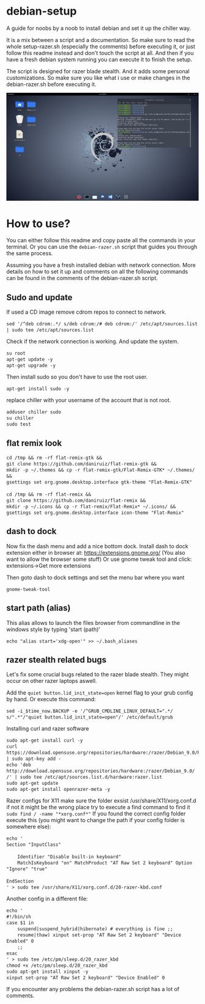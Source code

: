 # debian-setup
A guide for noobs by a noob to install debian and set it up the chiller way.

It is a mix between a script and a documentation.
So make sure to read the whole setup-razer.sh (especially the comments) before executing it, or just follow this readme instead and don't touch the script at all.
And then if you have a fresh debian system running you can execute it to finish the setup.

The script is designed for razer blade stealth.
And it adds some personal customizations.
So make sure you like what i use or make changes in the debian-razer.sh before executing it.

![Demo](img/preview.png)

# How to use?

You can either follow this readme and copy paste all the commands in your terminal.
Or you can use the ``debian-razer.sh`` script that guides you through the same process.


Assuming you have a fresh installed debian with network connection.
More details on how to set it up and comments on all the following commands can be found in the comments of the debian-razer.sh script.

Sudo and update
---------------

If used a CD image remove cdrom repos to connect to network.
```
sed '/^deb cdrom:.*/ s/deb cdrom:/# deb cdrom:/' /etc/apt/sources.list | sudo tee /etc/apt/sources.list
```
Check if the network connection is working. And update the system.
```
su root
apt-get update -y
apt-get upgrade -y
```
Then install sudo so you don't have to use the root user.
```
apt-get install sudo -y
```
replace chiller with your username of the account that is not root.
```
adduser chiller sudo
su chiller
sudo test
```
flat remix look
---------------
```
cd /tmp && rm -rf flat-remix-gtk &&
git clone https://github.com/daniruiz/flat-remix-gtk &&
mkdir -p ~/.themes && cp -r flat-remix-gtk/Flat-Remix-GTK* ~/.themes/ &&
gsettings set org.gnome.desktop.interface gtk-theme "Flat-Remix-GTK"

cd /tmp && rm -rf flat-remix &&
git clone https://github.com/daniruiz/flat-remix &&
mkdir -p ~/.icons && cp -r flat-remix/Flat-Remix* ~/.icons/ &&
gsettings set org.gnome.desktop.interface icon-theme "Flat-Remix"
```

dash to dock
------------

Now fix the dash menu and add a nice bottom dock.
Install dash to dock extension either in browser at:
https://extensions.gnome.org/
(You also want to allow the browser some stuff)
Or use gnome tweak tool and click:
extensions->Get more extensions

Then goto dash to dock settings and set the menu bar where you want
```
gnome-tweak-tool
```

start path (alias)
------------------
This alias allows to launch the files browser from commandline
in the windows style by typing 'start (path)'
```
echo "alias start='xdg-open'" >> ~/.bash_aliases
```

razer stealth related bugs
--------------------------

Let's fix some crucial bugs related to the razer blade stealth.
They might occur on other razer laptops aswell.

Add the ``quiet button.lid_init_state=open`` kernel flag to your grub config by hand.
Or execute this command:
```
sed -i_$time_now.BACKUP -e '/^GRUB_CMDLINE_LINUX_DEFAULT=".*/ s/".*"/"quiet button.lid_init_state=open"/' /etc/default/grub
```


Installing curl and razer software
```
sudo apt-get install curl -y
curl https://download.opensuse.org/repositories/hardware:/razer/Debian_9.0/Release.key | sudo apt-key add -
echo 'deb http://download.opensuse.org/repositories/hardware:/razer/Debian_9.0/ /' | sudo tee /etc/apt/sources.list.d/hardware:razer.list
sudo apt-get update
sudo apt-get install openrazer-meta -y
```

Razer configs for X11
make sure the folder exsist
/usr/share/X11/xorg.conf.d
if not it might be the wrong place
try to execute a find command to find it
``sudo find / -name "*xorg.conf*"``
If you found the correct config folder execute this (you might want to change the path if your config folder is somewhere else):
```
echo '
Section "InputClass"

    Identifier "Disable built-in keyboard"
    MatchIsKeyboard "on" MatchProduct "AT Raw Set 2 keyboard" Option "Ignore" "true"

EndSection
' > sudo tee /usr/share/X11/xorg.conf.d/20-razer-kbd.conf
```
Another config in a different file:
```
echo '
#!/bin/sh
case $1 in
    suspend|suspend_hybrid|hibernate) # everything is fine ;;
    resume|thaw) xinput set-prop "AT Raw Set 2 keyboard" "Device Enabled" 0
    ;;
esac
' > sudo tee /etc/pm/sleep.d/20_razer_kbd
chmod +x /etc/pm/sleep.d/20_razer_kbd
sudo apt-get install xinput -y
xinput set-prop "AT Raw Set 2 keyboard" "Device Enabled" 0
```

If you encounter any problems the debian-razer.sh script has a lot of comments.

